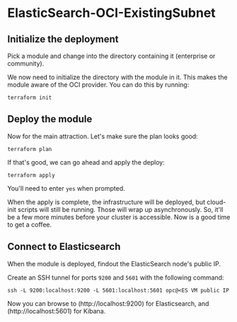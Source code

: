 # ElasticSearch-OCI-ExistingSubnet

## Initialize the deployment
Pick a module and change into the directory containing it (enterprise or community).

We now need to initialize the directory with the module in it.  This makes the module aware of the OCI provider.  You can do this by running:

    terraform init

## Deploy the module
Now for the main attraction.  Let's make sure the plan looks good:

    terraform plan


If that's good, we can go ahead and apply the deploy:

    terraform apply

You'll need to enter `yes` when prompted.  


When the apply is complete, the infrastructure will be deployed, but cloud-init scripts will still be running.  Those will wrap up asynchronously.  So, it'll be a few more minutes before your cluster is accessible.  Now is a good time to get a coffee.


## Connect to Elasticsearch
When the module is deployed, findout the ElasticSearch node's public IP.

Create an SSH tunnel for ports `9200` and `5601` with the following command:

`ssh -L 9200:localhost:9200 -L 5601:localhost:5601 opc@<ES VM public IP`

Now you can browse to (http://localhost:9200) for Elasticsearch, and (http://localhost:5601) for Kibana.


